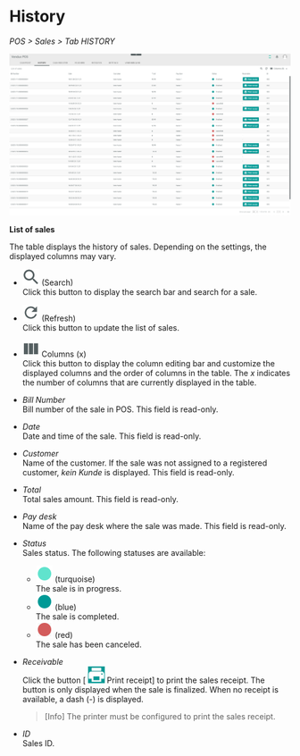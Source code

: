 # History

*POS > Sales > Tab HISTORY*

![History](../../Assets/Screenshots/POS/Sales/History/History.png "[History]")

**List of sales**

The table displays the history of sales. Depending on the settings, the displayed columns may vary.

- ![Search](../../Assets/Icons/Search.png "[Search]") (Search)   
    Click this button to display the search bar and search for a sale.

[comment]: <> (Is the search working? For what can I search?)

- ![Refresh](../../Assets/Icons/Refresh01.png "[Refresh]") (Refresh)   
    Click this button to update the list of sales.

- ![Columns](../../Assets/Icons/Columns.png "[Columns]") Columns (x)   
    Click this button to display the column editing bar and customize the displayed columns and the order of columns in the table. The *x* indicates the number of columns that are currently displayed in the table.

- *Bill Number*   
    Bill number of the sale in POS. This field is read-only.

- *Date*   
    Date and time of the sale. This field is read-only.

- *Customer*   
    Name of the customer. If the sale was not assigned to a registered customer, *kein Kunde* is displayed. This field is read-only.

- *Total*  
    Total sales amount. This field is read-only.

- *Pay desk*   
    Name of the pay desk where the sale was made. This field is read-only.
  
- *Status*   
    Sales status. The following statuses are available:
    - ![turquoise](../../Assets/Icons/Status03.png "[turquoise]") (turquoise)   
        The sale is in progress.
    - ![blue](../../Assets/Icons/Status01.png "[blue]") (blue)   
        The sale is completed.
    - ![red](../../Assets/Icons/Status02.png "[red]") (red)   
        The sale has been canceled.

- *Receivable*   
    Click the button [ ![Printer](../../Assets/Icons/Printer.png "[Printer]") Print receipt] to print the sales receipt. The button is only displayed when the sale is finalized. When no receipt is available, a dash (*-*) is displayed.

    > [Info] The printer must be configured to print the sales receipt.

- *ID*   
    Sales ID.
